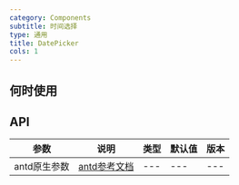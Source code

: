 ```yaml
---
category: Components
subtitle: 时间选择
type: 通用
title: DatePicker
cols: 1
---
```




## 何时使用

## API

| 参数 | 说明 | 类型 | 默认值 | 版本 |
| --- | --- | --- | --- | --- |
| antd原生参数 | [antd参考文档](https://ant.design/components/date-picker-cn/#API) | --- | --- | --- |
